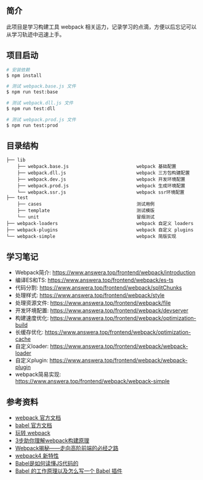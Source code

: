 ## 简介

此项目是学习构建工具 webpack 相关运力，记录学习的点滴，方便以后忘记可以从学习轨迹中迅速上手。

## 项目启动

```bash
# 安装依赖
$ npm install

# 测试 webpack.base.js 文件
$ npm run test:base

# 测试 webpack.dll.js 文件
$ npm run test:dll

# 测试 webpack.prod.js 文件
$ npm run test:prod
```

## 目录结构

```
├── lib
    ├── webpack.base.js                         webpack 基础配置
    ├── webpack.dll.js                          webpack 三方包构建配置          
    ├── webpack.dev.js                          webpack 开发环境配置
    ├── webpack.prod.js                         webpack 生成环境配置
    └── webpack.ssr.js                          webpack ssr环境配置
├── test
    ├── cases                                   测试用例
    ├── template                                测试模版          
    └── unit                                    冒烟测试
├── webpack-loaders                             webpack 自定义 loaders
├── webpack-plugins                             webpack 自定义 plugins
└── webpack-simple                              webpack 简版实现
```

## 学习笔记

- Webpack简介: https://www.answera.top/frontend/webpack/introduction
- 编译ES和TS: https://www.answera.top/frontend/webpack/es-ts
- 代码分割: https://www.answera.top/frontend/webpack/splitChunks
- 处理样式: https://www.answera.top/frontend/webpack/style
- 处理资源文件: https://www.answera.top/frontend/webpack/file
- 开发环境配置: https://www.answera.top/frontend/webpack/devserver
- 构建速度优化: https://www.answera.top/frontend/webpack/optimization-build
- 长缓存优化: https://www.answera.top/frontend/webpack/optimization-cache
- 自定义loader: https://www.answera.top/frontend/webpack/webpack-loader
- 自定义plugin: https://www.answera.top/frontend/webpack/webpack-plugin
- webpack简易实现: https://www.answera.top/frontend/webpack/webpack-simple

## 参考资料

- [webpack 官方文档](https://webpack.js.org/)
- [babel 官方文档](https://babeljs.io/)
- [玩转 webpack](https://time.geekbang.org/course/intro/100028901)
- [3步助你理解webpack构建原理](https://learn.kaikeba.com/catalog/211875)
- [Webpack揭秘——走向高阶前端的必经之路 ](https://juejin.im/post/6844903685407916039)
- [webpack4 新特性](https://lz5z.com/webpack4-new/)
- [Babel是如何读懂JS代码的](https://zhuanlan.zhihu.com/p/27289600)
- [Babel 的工作原理以及怎么写一个 Babel 插件](https://cloud.tencent.com/developer/article/1520124)

